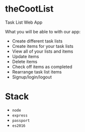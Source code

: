 # theCootList
Task List Web App

What you will be able to with our app:

- Create different task lists
- Create items for your task lists
- View all of your lists and items
- Update items
- Delete items
- Check off items as completed
- Rearrange task list items
- Signup/login/logout

# Stack

- `node`
- `express`
- `passport`
- `es2016`
